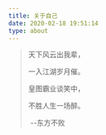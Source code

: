 ```yaml
---
title: 关于自己
date: 2020-02-18 19:51:14
type: about
---
```


>   天下风云出我辈，
>
>   一入江湖岁月催。
>
>   皇图霸业谈笑中，
>
>   不胜人生一场醉。
>
>   ​             --东方不败